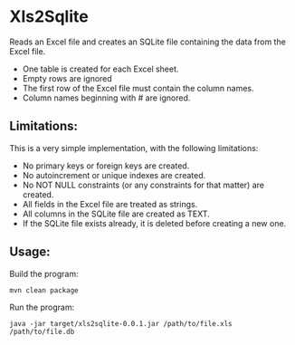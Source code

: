 Xls2Sqlite
==========
Reads an Excel file and creates an SQLite file containing the data from the Excel file.

* One table is created for each Excel sheet.
* Empty rows are ignored
* The first row of the Excel file must contain the column names.
* Column names beginning with # are ignored.


Limitations:
-----------
This is a very simple implementation, with the following limitations:

* No primary keys or foreign keys are created.
* No autoincrement or unique indexes are created.
* No NOT NULL constraints (or any constraints for that matter) are created.
* All fields in the Excel file are treated as strings.
* All columns in the SQLite file are created as TEXT.
* If the SQLite file exists already, it is deleted before creating a new one.

Usage:
-----
Build the program:

```
mvn clean package
```

Run the program:

```
java -jar target/xls2sqlite-0.0.1.jar /path/to/file.xls /path/to/file.db
```

